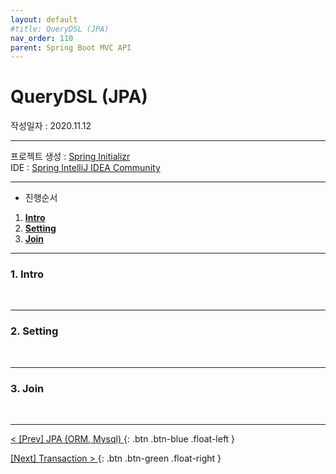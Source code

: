```yaml
---
layout: default
#title: QueryDSL (JPA)
nav_order: 110
parent: Spring Boot MVC API
---
```


# [](#header)QueryDSL (JPA)

작성일자 : 2020.11.12  

* * *

프로젝트 생성 : [Spring Initializr](https://start.spring.io)  
IDE : [Spring IntelliJ IDEA Community](https://www.jetbrains.com/idea/download)

* * *

- 진행순서  
1. **[Intro](#1-intro)**  
2. **[Setting](#2-setting)**  
3. **[Join](#3-join)**  

* * *
  
### 1. [](#header)**Intro**  
<br/>

  
* * *
  
### 2. [](#header)**Setting**  
<br/>



* * *
  
### 3. [](#header)**Join**  
<br/>


* * *

[ < [Prev] JPA (ORM, Mysql) ](109-jpa.html){: .btn .btn-blue .float-left }

[ [Next] Transaction > ](111-transaction.html){: .btn .btn-green .float-right }
<br/>  